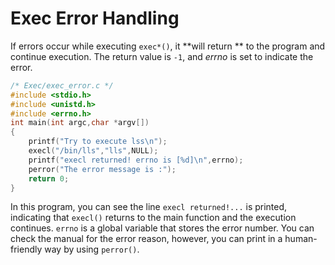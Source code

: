 # Exec Error Handling

If errors occur while executing `exec*()`, it **will return ** to the program and continue execution. The return value is `-1`, and *errno* is set to indicate the error.

```c
/* Exec/exec_error.c */
#include <stdio.h>
#include <unistd.h>
#include <errno.h>
int main(int argc,char *argv[])
{
    printf("Try to execute lss\n");
    execl("/bin/lls","lls",NULL);
    printf("execl returned! errno is [%d]\n",errno);
    perror("The error message is :");
    return 0;
}


```
In this program, you can see the line `execl returned!...` is printed, indicating that `execl()` returns to the main function and the execution continues. `errno` is a global variable that stores the error number. You can check the manual for the error reason, however, you can print in a human-friendly way by using `perror()`.